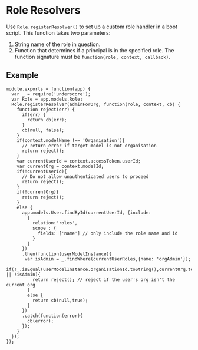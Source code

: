 # Role Resolvers

Use `Role.registerResolver()` to set up a custom role handler in a boot script. This function takes two parameters:

1. String name of the role in question.
2. Function that determines if a principal is in the specified role. The function signature must be `function(role, context, callback)`.

## Example

```text
module.exports = function(app) {
  var _ = require('underscore');
  var Role = app.models.Role;
  Role.registerResolver(adminForOrg, function(role, context, cb) {
    function reject(err) {
      if(err) {
        return cb(err);
      }
      cb(null, false);
    }
    if(context.modelName !== 'Organisation'){
      // return error if target model is not organisation
      return reject();
    }
    var currentUserId = context.accessToken.userId;
    var currentOrg = context.modelId;
    if(!currentUserId){
      // Do not allow unauthenticated users to proceed
      return reject();
    }
    if(!currentOrg){
      return reject();
    }
    else {
      app.models.User.findById(currentUserId, {include:
        {
          relation:'roles',
          scope : {
            fields: ['name'] // only include the role name and id
          }
        }
      })
      .then(function(userModelInstance){
       var isAdmin = _.findWhere(currentUserRoles,{name: 'orgAdmin'});
        if(!_.isEqual(userModelInstance.organisationId.toString(),currentOrg.toString()) || !isAdmin){
          return reject(); // reject if the user's org isn't the current org
        }
        else {
          return cb(null,true);
        }
      })
      .catch(function(error){
        cb(error);
      });
    }
  });
});
```

